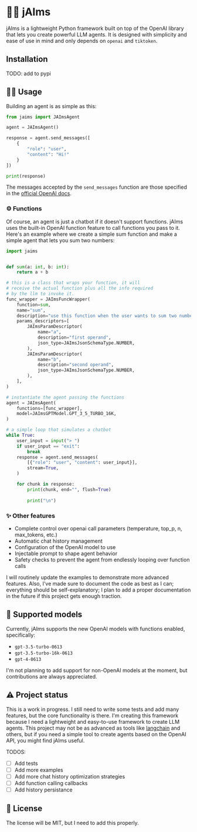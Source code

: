 # 🕵️‍♂️ jAIms 

jAIms is a lightweight Python framework built on top of the OpenAI library that lets you create powerful LLM agents.
It is designed with simplicity and ease of use in mind and only depends on `openai` and `tiktoken`.

## Installation

TODO: add to pypi

## 👨‍💻 Usage

Building an agent is as simple as this:

```python
from jaims import JAImsAgent

agent = JAImsAgent()

response = agent.send_messages([
    {
        "role": "user",
        "content": "Hi!"
    }
])

print(response)
```

The messages accepted by the `send_messages` function are those specified in the [official OpenAI docs](https://platform.openai.com/docs/api-reference/chat/create).

### ⚙️ Functions

Of course, an agent is just a chatbot if it doesn't support functions. jAIms uses the built-in OpenAI function feature to call functions you pass to it. Here's an example where we create a simple sum function and make a simple agent that lets you sum two numbers:

```python
import jaims


def sum(a: int, b: int):
    return a + b

# this is a class that wraps your function, it will 
# receive the actual function plus all the info required 
# by the llm to invoke it.
func_wrapper = JAImsFuncWrapper(
    function=sum, 
    name="sum", 
    description="use this function when the user wants to sum two numbers",
    params_descriptors=[
        JAImsParamDescriptor(
            name="a",
            description="first operand",
            json_type=JAImsJsonSchemaType.NUMBER,
        ),
        JAImsParamDescriptor(
            name="b",
            description="second operand",
            json_type=JAImsJsonSchemaType.NUMBER,
        ),
    ],
)

# instantiate the agent passing the functions
agent = JAImsAgent(
    functions=[func_wrapper],
    model=JAImsGPTModel.GPT_3_5_TURBO_16K,
)

# a simple loop that simulates a chatbot
while True:
    user_input = input("> ")
    if user_input == "exit":
        break
    response = agent.send_messages(
        [{"role": "user", "content": user_input}],
        stream=True,
    )

    for chunk in response:
        print(chunk, end="", flush=True)
        
        print("\n")
```

### ✨ Other features

- Complete control over openai call parameters (temperature, top_p, n, max_tokens, etc.)
- Automatic chat history management
- Configuration of the OpenAI model to use
- Injectable prompt to shape agent behavior
- Safety checks to prevent the agent from endlessly looping over function calls

I will routinely update the examples to demonstrate more advanced features.
Also, I've made sure to document the code as best as I can; everything should be self-explanatory; I plan to add a proper documentation in the future if this project gets enough traction.

## 🤖 Supported models

Currently, jAIms supports the new OpenAI models with functions enabled, specifically:

- `gpt-3.5-turbo-0613`
- `gpt-3.5-turbo-16k-0613`
- `gpt-4-0613`

I'm not planning to add support for non-OpenAI models at the moment, but contributions are always appreciated.

## ⚠️ Project status

This is a work in progress. I still need to write some tests and add many features, but the core functionality is there.
I'm creating this framework because I need a lightweight and easy-to-use framework to create LLM agents. This project may not be as advanced as tools like [langchain](https://github.com/hwchase17/langchain) and others, but if you need a simple tool to create agents based on the OpenAI API, you might find jAIms useful.


TODOS:

- [ ] Add tests
- [ ] Add more examples
- [ ] Add more chat history optimization strategies
- [ ] Add function calling callbacks 
- [ ] Add history persistance

## 📝 License

The license will be MIT, but I need to add this properly.